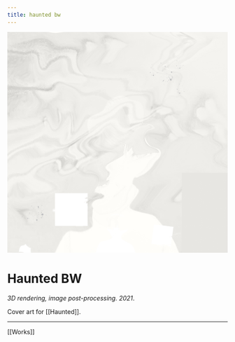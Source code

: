 ```yaml
---
title: haunted bw
---
```


![Haunted BW](assets/Haunted-bw-6.jpg)

# Haunted BW
*3D rendering, image post-processing. 2021*.

Cover art for [[Haunted]].

---

[[Works]]
